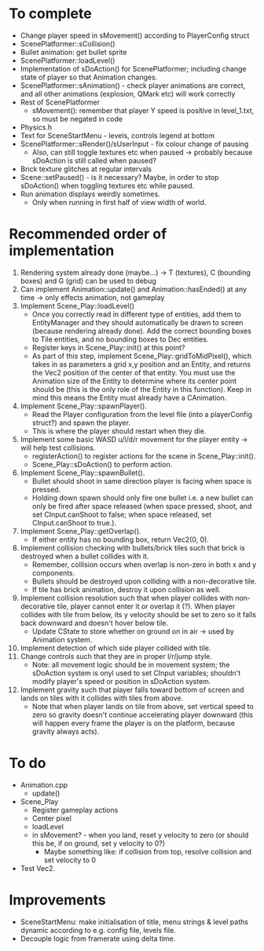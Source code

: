 # To complete
- Change player speed in sMovement() according to PlayerConfig struct
- ScenePlatformer::sCollision()
- Bullet animation: get bullet sprite
- ScenePlatformer::loadLevel()
- Implementation of sDoAction() for ScenePlatformer; including change state of player so that Animation changes.
- ScenePlatformer::sAnimation() - check player animations are correct, and all other animations (explosion, QMark etc) will work correctly
- Rest of ScenePlatformer
    - sMovement(): remember that player Y speed is positive in level_1.txt, so must be negated in code
- Physics.h
- Text for SceneStartMenu - levels, controls legend at bottom
- ScenePlatformer::sRender()/sUserInput - fix colour change of pausing
    - Also, can still toggle textures etc when paused -> probably because sDoAction is still called when paused?
- Brick texture glitches at regular intervals
- Scene::setPaused() - is it necessary? Maybe, in order to stop sDoAction() when toggling textures etc while paused.
- Run animation displays weirdly sometimes.
    - Only when running in first half of view width of world.

# Recommended order of implementation
1. Rendering system already done (maybe...) -> T (textures), C (bounding boxes) and G (grid) can be used to debug
2. Can implement Animation::update() and Animation::hasEnded() at any time -> only effects animation, not gameplay
3. Implement Scene_Play::loadLevel()
    - Once you correctly read in different type of entities, add them to EntityManager and they should automatically be drawn to screen (because rendering already done). Add the correct bounding boxes to Tile entities, and no bounding boxes to Dec entities.
    - Register keys in Scene_Play::init() at this point?
    - As part of this step, implement Scene_Play::gridToMidPixel(), which takes in as parameters a grid x,y position and an Entity, and returns the Vec2 position of the center of that entity. You must use the Animation size of the Entity to determine where its center point should be (this is the only role of the Entity in this function). Keep in mind this means the Entity must already have a CAnimation.
4. Implement Scene_Play::spawnPlayer().
    - Read the Player configuration from the level file (into a playerConfig struct?) and spawn the player.
    - This is where the player should restart when they die.
5. Implement some basic WASD u/l/d/r movement for the player entity -> will help test collisions.
    - registerAction() to register actions for the scene in Scene_Play::init().
    - Scene_Play::sDoAction() to perform action.
6. Implement Scene_Play::spawnBullet().
    - Bullet should shoot in same direction player is facing when space is pressed.
    - Holding down spawn should only fire one bullet i.e. a  new bullet can only be fired after space released (when space pressed, shoot, and set CInput.canShoot to false; when space released, set CInput.canShoot to true.).
7. Implement Scene_Play::getOverlap().
    - If either entity has no bounding box, return Vec2(0, 0).
8. Implement collision checking with bullets/brick tiles such that brick is destroyed when a bullet collides with it.
    - Remember, collision occurs when overlap is non-zero in both x and y components.
    - Bullets should be destroyed upon colliding with a non-decorative tile.
    - If tile has brick animation, destroy it upon collision as well.
9. Implement collision resolution such that when player collides with non-decorative tile, player cannot enter it or overlap it (?). When player collides with tile from below, its y velocity should be set to zero so it falls back downward and doesn't hover below tile.
    - Update CState to store whether on ground on in air -> used by Animation system.
10. Implement detection of which side player collided with tile.
11. Change controls such that they are in proper l/r/jump style.
    - Note: all movement logic should be in movement system; the sDoAction system is onyl used to set CInput variables; shouldn't modify player's speed or position in sDoAction system.
12. Implement gravity such that player falls toward bottom of screen and lands on tiles with it collides with tiles from above.
    - Note that when player lands on tile from above, set vertical speed to zero so gravity doesn't continue accelerating player downward (this will happen every frame the player is on the platform, because gravity always acts).

# To do
- Animation.cpp
    - update()
- Scene_Play
    - Register gameplay actions
    - Center pixel
    - loadLevel
    - in sMovement? - when you land, reset y velocity to zero (or should this be, if on ground, set y velocity to 0?)
        - Maybe something like: if collision from top, resolve collision and set velocity to 0
- Test Vec2<T>.


# Improvements
- SceneStartMenu: make initialisation of title, menu strings & level paths dynamic according to e.g. config file, levels file.
- Decouple logic from framerate using delta time.